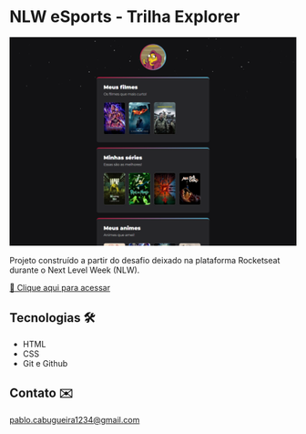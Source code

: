 # NLW eSports - Trilha Explorer

![preview](.github/preview.png)

Projeto construído a partir do desafio deixado na plataforma Rocketseat durante o Next Level Week (NLW).

[🔗 Clique aqui para acessar](https://pablocabugueira.github.io/nlw-extra-challenge/)

## Tecnologias 🛠️

- HTML
- CSS
- Git e Github

## Contato ✉️

pablo.cabugueira1234@gmail.com